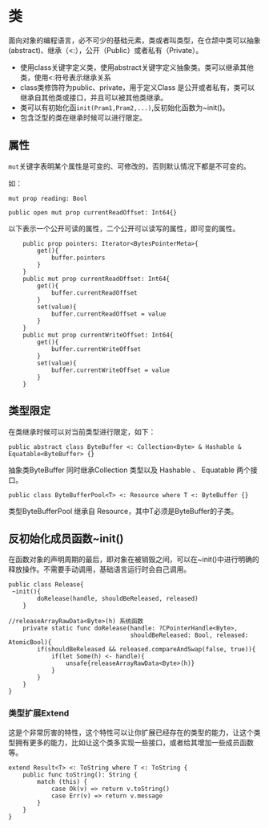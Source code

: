 # 类

面向对象的编程语言，必不可少的基础元素，类或者叫类型，在仓颉中类可以抽象(abstract)、继承（<:），公开（Public）或者私有（Private）。


- 使用class关键字定义类，使用abstract关键字定义抽象类。类可以继承其他类，使用<:符号表示继承关系
- class类修饰符为public、private，用于定义Class 是公开或者私有，类可以继承自其他类或接口，并且可以被其他类继承。
- 类可以有初始化函`init(Pram1,Pram2,...)`,反初始化函数为~init()。
- 包含泛型的类在继承时候可以进行限定。


## 属性

`mut`关键字表明某个属性是可变的、可修改的，否则默认情况下都是不可变的。 

如：
```Cangjie
mut prop reading: Bool

public open mut prop currentReadOffset: Int64{} 
```

以下表示一个公开可读的属性，二个公开可以读写的属性，即可变的属性。

```Cangjie
    public prop pointers: Iterator<BytesPointerMeta>{
        get(){
            buffer.pointers
        }
    }
    public mut prop currentReadOffset: Int64{
        get(){
            buffer.currentReadOffset
        }
        set(value){
            buffer.currentReadOffset = value
        }
    }
    public mut prop currentWriteOffset: Int64{
        get(){
            buffer.currentWriteOffset
        }
        set(value){
            buffer.currentWriteOffset = value
        }
    }

```


## 类型限定

在类继承时候可以对当前类型进行限定，如下：

```Cangjie
public abstract class ByteBuffer <: Collection<Byte> & Hashable & Equatable<ByteBuffer> {}
```
抽象类ByteBuffer 同时继承Collection<Byte> 类型以及 Hashable 、 Equatable<ByteBuffer> 两个接口。

```Cangjie
public class ByteBufferPool<T> <: Resource where T <: ByteBuffer {}
```
类型ByteBufferPool<T> 继承自 Resource，其中T必须是ByteBuffer的子类。


## 反初始化成员函数~init()

在函数对象的声明周期的最后，即对象在被销毁之间，可以在~init()中进行明确的释放操作。不需要手动调用，基础语言运行时会自己调用。

```Cangjie
public class Release{
 ~init(){
        doRelease(handle, shouldBeReleased, released)
    }

//releaseArrayRawData<Byte>(h) 系统函数
    private static func doRelease(handle: ?CPointerHandle<Byte>,
                                  shouldBeReleased: Bool, released: AtomicBool){
        if(shouldBeReleased && released.compareAndSwap(false, true)){
            if(let Some(h) <- handle){
                unsafe{releaseArrayRawData<Byte>(h)}
            }
        }
    }
}
```

### 类型扩展Extend

这是个非常厉害的特性，这个特性可以让你扩展已经存在的类型的能力，让这个类型拥有更多的能力，比如让这个类多实现一些接口，或者给其增加一些成员函数等。

```Cangjie
extend Result<T> <: ToString where T <: ToString {
    public func toString(): String {
        match (this) {
            case Ok(v) => return v.toString()
            case Err(v) => return v.message
        }
    }
}
```